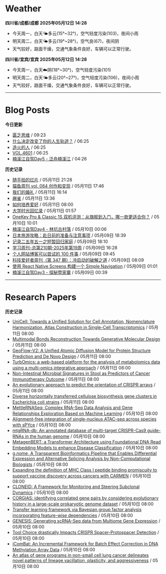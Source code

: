 # Weather
<!--qweather:start-->
**四川省/成都/成都 2025年05月12日 14:28**
- 今天周一，白天🌤️多云(15°~32°)，空气轻度污染(103)，夜间小雨
- 明天周二，白天🌤️多云(19°~28°)，空气良(67)，夜间阴
- 天气较好，路面干燥，交通气象条件良好，车辆可以正常行驶。

**四川省/宜宾/宜宾 2025年05月12日 14:28**
- 今天周一，白天☁️阴(18°~30°)，空气轻度污染(101)
- 明天周二，白天🌤️多云(20°~27°)，空气轻度污染(106)，夜间小雨
- 天气较好，路面干燥，交通气象条件良好，车辆可以正常行驶。
<!--qweather:end-->
---
# Blog Posts
<!--rss-blogs:start-->
**今日更新**
- [匮乏思维](https://blog.douchi.space/scarcity-mindset/) / 09:23
- [什么决定改变了你的人生轨迹？](http://m.wufazhuce.com/question/4362) / 06:25
- [造火的人](http://m.wufazhuce.com/article/6787) / 06:25
- [VOL.4601](http://m.wufazhuce.com/one/4750) / 06:25
- [楠溪江自驾Day5 - 泛舟楠溪江](https://blog.ops-coffee.cn/r/city-china-zhejiang-wenzhou-yongjia-nanxijiang-05.html) / 04:26

**历史记录**
- [随手拍的烂片](https://innei.in/notes/191) / 05月11日 21:28
- [猫鱼周刊 vol. 064 创作和变现](https://ameow.xyz/archives/weekly-064) / 05月11日 17:46
- [我们的婚礼](https://www.skyue.com/25051116.html) / 05月11日 16:14
- [麻雀](https://www.xiangshitan.com/post/3401.html) / 05月11日 13:36
- [如何培养爱好](https://yufree.cn/cn/2025/05/11/how-to-enjoy-life/) / 05月11日 08:00
- [大学时光回忆录](https://innei.in/notes/190) / 05月11日 01:57
- [OneKey Pro & Classic 1S 双机评测：从旗舰到入门，哪一款更适合你？](https://song.al/onekey) / 05月10日 10:01
- [楠溪江自驾Day4 - 林坑古村落](https://blog.ops-coffee.cn/r/city-china-zhejiang-wenzhou-yongjia-nanxijiang-04.html) / 05月10日 00:06
- [日本旅游攻略：赴日前的准备与注意事项](https://song.al/japantravel) / 05月09日 18:39
- [记录二五年五一之短暂回归家庭](https://wiki.eryajf.net/pages/ad1f6b/) / 05月09日 18:10
- [学习周刊-总第210期-2025年第19周](https://wiki.eryajf.net/pages/ff011f/) / 05月09日 16:28
- [个人网站博客可以尝试的 100 件事](https://anotherdayu.com/2025/6940/) / 05月09日 09:45
- [科技爱好者周刊（第 347 期）：冷启动的破解之道](http://www.ruanyifeng.com/blog/2025/05/weekly-issue-347.html) / 05月09日 08:09
- [使用 React Native Screens 构建一个 Simple Navigation](https://innei.in/posts/tech/build-simple-navigation-with-react-native-screens) / 05月09日 01:01
- [楠溪江自驾Day3 - 探秘暨家寨](https://blog.ops-coffee.cn/r/city-china-zhejiang-wenzhou-yongjia-nanxijiang-03.html) / 05月09日 00:39
<!--rss-blogs:end-->
---
# Research Papers
<!--rss-papers:start-->
**历史记录**
- [UniCell: Towards a Unified Solution for Cell Annotation, Nomenclature Harmonization, Atlas Construction in Single-Cell Transcriptomics](https://www.biorxiv.org/content/10.1101/2025.05.06.652331v1?rss=1) / 05月11日 08:00
- [Multimodal Bonds Reconstruction Towards Generative Molecular Design](https://www.biorxiv.org/content/10.1101/2025.05.06.652517v1?rss=1) / 05月11日 08:00
- [GeoFlow-V2: A Unified Atomic Diffusion Model for Protein Structure Prediction and De Novo Design](https://www.biorxiv.org/content/10.1101/2025.05.06.652551v1?rss=1) / 05月11日 08:00
- [TurbOmics: a web-based platform for the analysis of metabolomics data using a multi-omics integrative approach](https://www.biorxiv.org/content/10.1101/2025.05.09.653072v1?rss=1) / 05月11日 08:00
- [Non-Intestinal Microbial Signatures in Stool as Predictors of Cancer Immunotherapy Outcome](https://www.biorxiv.org/content/10.1101/2025.05.07.652660v1?rss=1) / 05月11日 08:00
- [An evolutionary approach to predict the orientation of CRISPR arrays](https://www.biorxiv.org/content/10.1101/2025.05.09.653049v1?rss=1) / 05月11日 08:00
- [Diverse horizontally transferred cellulose biosynthesis gene clusters in Escherichia coli strains](https://www.biorxiv.org/content/10.1101/2025.05.09.653004v1?rss=1) / 05月11日 08:00
- [MettleRNASeq: Complex RNA-Seq Data Analysis and Gene Relationships Exploration Based on Machine Learning](https://www.biorxiv.org/content/10.1101/2025.05.06.652387v1?rss=1) / 05月10日 08:00
- [Alignment-free integration of single-nucleus ATAC-seq across species with sPYce](https://www.biorxiv.org/content/10.1101/2025.05.07.652648v1?rss=1) / 05月10日 08:00
- [mtgRNA-db: An annotated database of multi-target CRISPR-Cas9 guide-RNAs in the human genome](https://www.biorxiv.org/content/10.1101/2025.05.07.652656v1?rss=1) / 05月10日 08:00
- [MetagenBERT: a Transformer Architecture using Foundational DNA Read Embedding Models to enhance Disease Classification](https://www.biorxiv.org/content/10.1101/2025.05.06.652444v1?rss=1) / 05月10日 08:00
- [g.nome, A Transparent Bioinformatics Pipeline that Enables Differential Expression and Alternative Splicing Analysis by Non-Computational Biologists](https://www.biorxiv.org/content/10.1101/2025.05.09.652286v1?rss=1) / 05月10日 08:00
- [Expanding the definition of MHC Class I peptide binding promiscuity to support vaccine discovery across cancers with CARMEN](https://www.biorxiv.org/content/10.1101/2025.05.08.651510v1?rss=1) / 05月10日 08:00
- [CLONEID: A Framework for Monitoring and Steering Subclonal Dynamics](https://www.biorxiv.org/content/10.1101/2025.05.07.652202v1?rss=1) / 05月10日 08:00
- [CORGIAS: identifying correlated gene pairs by considering evolutionary history in a large-scale prokaryotic genome dataset](https://www.biorxiv.org/content/10.1101/2025.05.07.652372v1?rss=1) / 05月10日 08:00
- [Transfer learning framework via Bayesian group factor analysis incorporating feature-wise dependencies](https://www.biorxiv.org/content/10.1101/2025.05.07.648613v1?rss=1) / 05月10日 08:00
- [GENESIS: Generating scRNA-Seq data from Multiome Gene Expression](https://www.biorxiv.org/content/10.1101/2025.05.06.652399v1?rss=1) / 05月10日 08:00
- [Tool Choice drastically Impacts CRISPR Spacer-Protospacer Detection](https://www.biorxiv.org/content/10.1101/2025.05.06.652306v1?rss=1) / 05月10日 08:00
- [iComBat: An Incremental Framework for Batch Effect Correction in DNA Methylation Array Data](https://www.biorxiv.org/content/10.1101/2025.05.06.652337v1?rss=1) / 05月10日 08:00
- [An atlas of gene programs in non-small cell lung cancer delineates novel patterns of lineage vacillation, plasticity, and aggressiveness](https://www.biorxiv.org/content/10.1101/2025.05.06.652317v1?rss=1) / 05月10日 08:00
<!--rss-papers:end-->
